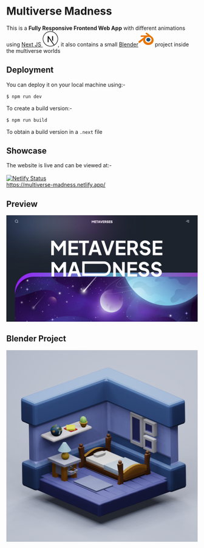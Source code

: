 # Multiverse Madness

This is a <b>Fully Responsive Frontend Web App</b> with different animations using <a href="https://nextjs.org/">Next JS <img src="https://github.com/devicons/devicon/blob/master/icons/nextjs/nextjs-line.svg" alt="rjs" width="40px" height="40px" /></a>, it also contains a small <a href="https://www.blender.org/">Blender<img src="https://github.com/devicons/devicon/blob/master/icons/blender/blender-original.svg" alt="bln" width="40px" height="40px" /></a> project inside the multiverse worlds

## Deployment

You can deploy it on your local machine using:-

```bash
$ npm run dev
```

To create a build version:-

```bash
$ npm run build
```

To obtain a build version in a `.next` file

## Showcase

The website is live and can be viewed at:-
<br /><br />
[![Netlify Status](https://api.netlify.com/api/v1/badges/9246701e-1365-4959-9df6-7eec33b832da/deploy-status)](https://app.netlify.com/sites/multiverse-madness/deploys)
<br />
https://multiverse-madness.netlify.app/

## Preview

<a href="https://multiverse-madness.netlify.app/" target="_blank"><img src="./img_readme/main.jpg" alt="preview page" /></a>

## Blender Project

<a href="./img_readme/untitled.blend" download>
<img src="./img_readme/blender_evee.png" alt="room" /></a>
